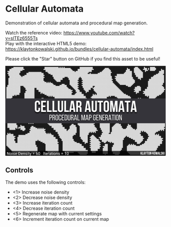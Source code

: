 # Cellular Automata
Demonstration of cellular automata and procedural map generation.

Watch the reference video: https://www.youtube.com/watch?v=slTEz6555Ts  
Play with the interactive HTML5 demo: https://klaytonkowalski.github.io/bundles/cellular-automata/index.html

Please click the "Star" button on GitHub if you find this asset to be useful!

![alt text](https://github.com/klaytonkowalski/cellular-automata/blob/master/assets/thumbnail.png?raw=true)

## Controls
The demo uses the following controls:
  - <1> Increase noise density
  - <2> Decrease noise density
  - <3> Increase iteration count
  - <4> Decrease iteration count
  - <5> Regenerate map with current settings
  - <6> Increment iteration count on current map